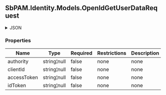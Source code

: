 
<h2 id="tocS_SbPAM.Identity.Models.OpenIdGetUserDataRequest">SbPAM.Identity.Models.OpenIdGetUserDataRequest</h2>

<a id="schemasbpam.identity.models.openidgetuserdatarequest"></a>
<a id="schema_SbPAM.Identity.Models.OpenIdGetUserDataRequest"></a>
<a id="tocSsbpam.identity.models.openidgetuserdatarequest"></a>
<a id="tocssbpam.identity.models.openidgetuserdatarequest"></a>

<details><summary>JSON</summary>


```json
{
  "authority": "string",
  "clientId": "string",
  "accessToken": "string",
  "idToken": "string"
}

```


</details>

### Properties

|Name|Type|Required|Restrictions|Description|
|---|---|---|---|---|
|authority|string¦null|false|none|none|
|clientId|string¦null|false|none|none|
|accessToken|string¦null|false|none|none|
|idToken|string¦null|false|none|none|


